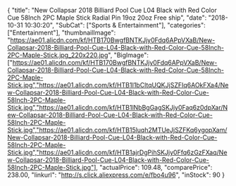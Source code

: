 {
	"title": "New Collapsar 2018  Billiard Pool Cue L04 Black with Red Color Cue 58Inch 2PC Maple Stick Radial Pin 19oz 20oz Free ship",
	"date": "2018-10-31 10:30:20",
	"SubCat": ["Sports & Entertainment"],
	"categories": ["Entertainment"],
	"thumbnailImage": "https://ae01.alicdn.com/kf/HTB170BwgfBNTKJjy0Fdq6APpVXaB/New-Collapsar-2018-Billiard-Pool-Cue-L04-Black-with-Red-Color-Cue-58Inch-2PC-Maple-Stick.jpg_220x220.jpg",
	"BigImage": ["https://ae01.alicdn.com/kf/HTB170BwgfBNTKJjy0Fdq6APpVXaB/New-Collapsar-2018-Billiard-Pool-Cue-L04-Black-with-Red-Color-Cue-58Inch-2PC-Maple-Stick.jpg","https://ae01.alicdn.com/kf/HTB1I1bCltqUQKJjSZFIq6AOkFXa4/New-Collapsar-2018-Billiard-Pool-Cue-L04-Black-with-Red-Color-Cue-58Inch-2PC-Maple-Stick.jpg","https://ae01.alicdn.com/kf/HTB1lNbBgGagSKJjy0Faq6z0dpXar/New-Collapsar-2018-Billiard-Pool-Cue-L04-Black-with-Red-Color-Cue-58Inch-2PC-Maple-Stick.jpg","https://ae01.alicdn.com/kf/HTB15luqh2MTUeJjSZFKq6ygopXam/New-Collapsar-2018-Billiard-Pool-Cue-L04-Black-with-Red-Color-Cue-58Inch-2PC-Maple-Stick.jpg","https://ae01.alicdn.com/kf/HTB1ajrDgPihSKJjy0Ffq6zGzFXaq/New-Collapsar-2018-Billiard-Pool-Cue-L04-Black-with-Red-Color-Cue-58Inch-2PC-Maple-Stick.jpg"],
	"actualPrice": 109.48,
	"comparePrice": 238.00,
	"linkurl": "http://s.click.aliexpress.com/e/fbo4u96",
	"inStock": 90
}
